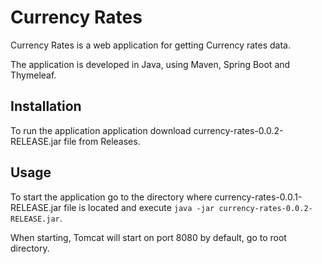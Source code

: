 # Currency Rates

Currency Rates is a web application for getting Currency rates data.

The application is developed in Java, using Maven, Spring Boot and Thymeleaf.

## Installation

To run the application application download currency-rates-0.0.2-RELEASE.jar file from Releases.

## Usage

To start the application go to the directory where currency-rates-0.0.1-RELEASE.jar file is located and execute `java
 -jar currency-rates-0.0.2-RELEASE.jar`.

When starting, Tomcat will start on port 8080 by default, go to root directory.

